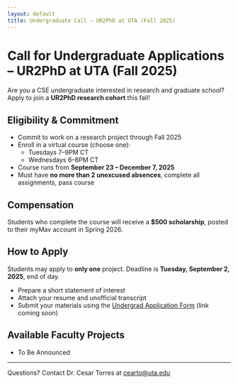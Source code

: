 ```yaml
---
layout: default
title: Undergraduate Call – UR2PhD at UTA (Fall 2025)
---
```


# Call for Undergraduate Applications – UR2PhD at UTA (Fall 2025)

Are you a CSE undergraduate interested in research and graduate school? Apply to join a **UR2PhD research cohort** this fall!

## Eligibility & Commitment

- Commit to work on a research project through Fall 2025  
- Enroll in a virtual course (choose one):
  - Tuesdays 7–9PM CT  
  - Wednesdays 6–8PM CT  
- Course runs from **September 23 – December 7, 2025**  
- Must have **no more than 2 unexcused absences**, complete all assignments, pass course

## Compensation

Students who complete the course will receive a **$500 scholarship**, posted to their myMav account in Spring 2026.

## How to Apply

Students may apply to **only one** project. Deadline is **Tuesday, September 2, 2025**, end of day. 

- Prepare a short statement of interest  
- Attach your resume and unofficial transcript  
- Submit your materials using the [Undergrad Application Form](#) (link coming soon)

## Available Faculty Projects

- To Be Announced
---

Questions? Contact Dr. Cesar Torres at [cearto@uta.edu](mailto:cearto@uta.edu)
